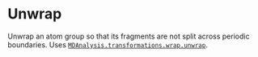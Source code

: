 # Unwrap

Unwrap an atom group so that its fragments are not split across periodic boundaries. Uses [`MDAnalysis.transformations.wrap.unwrap`](https://docs.mdanalysis.org/stable/documentation_pages/transformations/wrap.html#MDAnalysis.transformations.wrap.unwrap).
